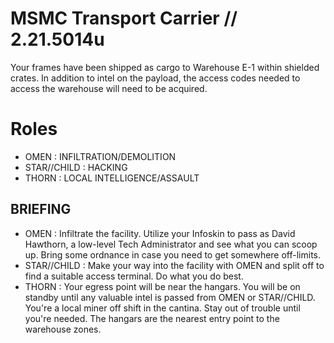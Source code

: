 # MSMC Transport Carrier // 2.21.5014u

Your frames have been shipped as cargo to Warehouse E-1 within shielded crates. In addition to intel on the payload, the access codes needed to access the warehouse will need to be acquired.

# Roles

- OMEN : INFILTRATION/DEMOLITION
- STAR//CHILD : HACKING
- THORN : LOCAL INTELLIGENCE/ASSAULT

## BRIEFING

- OMEN : Infiltrate the facility. Utilize your Infoskin to pass as David Hawthorn, a low-level Tech Administrator and see what you can scoop up. Bring some ordnance in case you need to get somewhere off-limits.
- STAR//CHILD : Make your way into the facility with OMEN and split off to find a suitable access terminal. Do what you do best.
- THORN : Your egress point will be near the hangars. You will be on standby until any valuable intel is passed from OMEN or STAR//CHILD. You're a local miner off shift in the cantina. Stay out of trouble until you're needed. The hangars are the nearest entry point to the warehouse zones.
